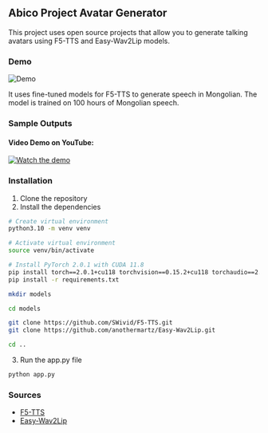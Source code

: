 ## Abico Project Avatar Generator

This project uses open source projects that allow you to generate talking avatars using F5-TTS and Easy-Wav2Lip models.

### Demo

![Demo](demo/demo.gif)

It uses fine-tuned models for F5-TTS to generate speech in Mongolian. The model is trained on 100 hours of Mongolian speech. 

### Sample Outputs


#### Video Demo on YouTube:
[![Watch the demo](https://img.youtube.com/vi/YOUR_VIDEO_ID/maxresdefault.jpg)](https://www.youtube.com/watch?v=YzPnC2BntIw)

### Installation

1. Clone the repository
2. Install the dependencies
```bash
# Create virtual environment
python3.10 -m venv venv

# Activate virtual environment
source venv/bin/activate

# Install PyTorch 2.0.1 with CUDA 11.8
pip install torch==2.0.1+cu118 torchvision==0.15.2+cu118 torchaudio==2.0.2+cu118 --index-url https://download.pytorch.org/whl/cu118
pip install -r requirements.txt

mkdir models

cd models

git clone https://github.com/SWivid/F5-TTS.git
git clone https://github.com/anothermartz/Easy-Wav2Lip.git

cd ..
```

3. Run the app.py file
```bash
python app.py
```

### Sources

- [F5-TTS](https://github.com/SWivid/F5-TTS)
- [Easy-Wav2Lip](https://github.com/anothermartz/Easy-Wav2Lip)
